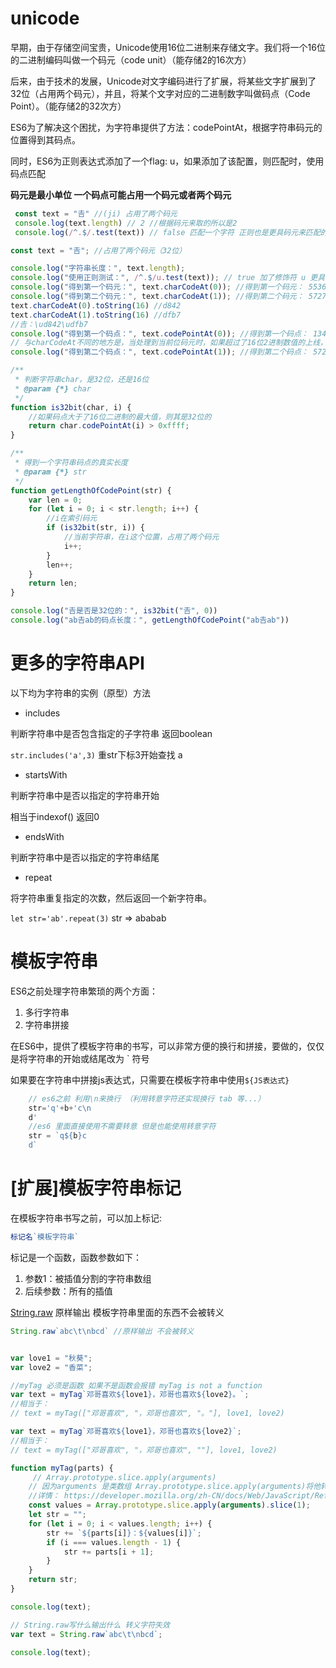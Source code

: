 #
# unicode

早期，由于存储空间宝贵，Unicode使用16位二进制来存储文字。我们将一个16位的二进制编码叫做一个码元（code unit）（能存储2的16次方）

后来，由于技术的发展，Unicode对文字编码进行了扩展，将某些文字扩展到了32位（占用两个码元），并且，将某个文字对应的二进制数字叫做码点（Code Point）。（能存储2的32次方）

ES6为了解决这个困扰，为字符串提供了方法：codePointAt，根据字符串码元的位置得到其码点。

同时，ES6为正则表达式添加了一个flag: u，如果添加了该配置，则匹配时，使用码点匹配

**码元是最小单位 一个码点可能占用一个码元或者两个码元**

```js
 const text = "𠮷" //(ji) 占用了两个码元
 console.log(text.length) // 2 //根据码元来取的所以是2
 console.log(/^.$/.test(text)) // false 匹配一个字符 正则也是更具码元来匹配的
```
```js
const text = "𠮷"; //占用了两个码元（32位）

console.log("字符串长度：", text.length);
console.log("使用正则测试：", /^.$/u.test(text)); // true 加了修饰符 u 更具码点来匹配
console.log("得到第一个码元：", text.charCodeAt(0)); //得到第一个码元： 55362
console.log("得到第二个码元：", text.charCodeAt(1)); //得到第二个码元： 57271
text.charCodeAt(0).toString(16) //d842
text.charCodeAt(1).toString(16) //dfb7
//𠮷：\ud842\udfb7
console.log("得到第一个码点：", text.codePointAt(0)); //得到第一个码点： 134071 codePointAt(0)检测到码点数大于2的16次方 就会往后面看 然后输出全部码点
// 与charCodeAt不同的地方是，当处理到当前位码元时，如果超过了16位2进制数值的上线，他就明白这是一个32位2进制数，就会以32位2进制数当作一个来处理。
console.log("得到第二个码点：", text.codePointAt(1)); //得到第二个码点： 57271 这个只会输出后面的 码点 因为他小于 2的16次法

/**
 * 判断字符串char，是32位，还是16位
 * @param {*} char 
 */
function is32bit(char, i) {
    //如果码点大于了16位二进制的最大值，则其是32位的
    return char.codePointAt(i) > 0xffff;
}

/**
 * 得到一个字符串码点的真实长度
 * @param {*} str 
 */
function getLengthOfCodePoint(str) {
    var len = 0;
    for (let i = 0; i < str.length; i++) {
        //i在索引码元
        if (is32bit(str, i)) {
            //当前字符串，在i这个位置，占用了两个码元
            i++;
        }
        len++;
    }
    return len;
}

console.log("𠮷是否是32位的：", is32bit("𠮷", 0))
console.log("ab𠮷ab的码点长度：", getLengthOfCodePoint("ab𠮷ab"))
```

# 更多的字符串API

以下均为字符串的实例（原型）方法

- includes 

判断字符串中是否包含指定的子字符串 返回boolean

`str.includes('a',3)` 重str下标3开始查找 a

- startsWith

判断字符串中是否以指定的字符串开始

相当于indexof() 返回0

- endsWith

判断字符串中是否以指定的字符串结尾

- repeat

将字符串重复指定的次数，然后返回一个新字符串。

`let str='ab'.repeat(3)` str => ababab

# 模板字符串

ES6之前处理字符串繁琐的两个方面：

1. 多行字符串
2. 字符串拼接


在ES6中，提供了模板字符串的书写，可以非常方便的换行和拼接，要做的，仅仅是将字符串的开始或结尾改为 ` 符号

如果要在字符串中拼接js表达式，只需要在模板字符串中使用```${JS表达式}```

```js
    // es6之前 利用\n来换行 （利用转意字符还实现换行 tab 等...）
    str='q'+b+'c\n
    d'
    //es6 里面直接使用不需要转意 但是也能使用转意字符
    str = `q${b}c
    d` 
```

# [扩展]模板字符串标记

在模板字符串书写之前，可以加上标记:

```js
标记名`模板字符串`
```

标记是一个函数，函数参数如下：

1. 参数1：被插值分割的字符串数组
2. 后续参数：所有的插值

[String.raw](https://developer.mozilla.org/zh-CN/docs/Web/JavaScript/Reference/Global_Objects/String/raw) 原样输出 模板字符串里面的东西不会被转义 

```js
String.raw`abc\t\nbcd` //原样输出 不会被转义 

``` 


```js

var love1 = "秋葵";
var love2 = "香菜";

//myTag 必须是函数 如果不是函数会报错 myTag is not a function
var text = myTag`邓哥喜欢${love1}，邓哥也喜欢${love2}。`;
//相当于： 
// text = myTag(["邓哥喜欢", "，邓哥也喜欢", "。"], love1, love2)

var text = myTag`邓哥喜欢${love1}，邓哥也喜欢${love2}`;
//相当于： 
// text = myTag(["邓哥喜欢", "，邓哥也喜欢", ""], love1, love2)

function myTag(parts) {
     // Array.prototype.slice.apply(arguments)
    // 因为arguments 是类数组 Array.prototype.slice.apply(arguments)将他转换成真正的数组 还可以这样写 [].slice.call(arguments)  
    //详情： https://developer.mozilla.org/zh-CN/docs/Web/JavaScript/Reference/Global_Objects/Array/slice
    const values = Array.prototype.slice.apply(arguments).slice(1);
    let str = "";
    for (let i = 0; i < values.length; i++) {
        str += `${parts[i]}：${values[i]}`;
        if (i === values.length - 1) {
            str += parts[i + 1];
        }
    }
    return str;
}

console.log(text);

// String.raw写什么输出什么 转义字符失效
var text = String.raw`abc\t\nbcd`;

console.log(text);
```


